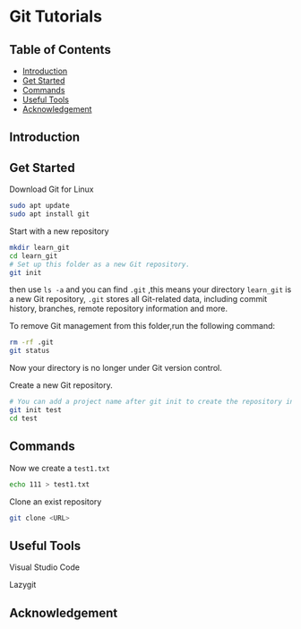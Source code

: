 # Git Tutorials

## Table of Contents

- [Introduction](#introduction)
- [Get Started](#get-started)
- [Commands](#commands)
- [Useful Tools](#useful-tools)
- [Acknowledgement](#acknowledgement)

## Introduction

## Get Started

 Download Git for Linux

```bash
sudo apt update
sudo apt install git
```

Start with a new repository

```bash
mkdir learn_git
cd learn_git
# Set up this folder as a new Git repository.
git init
```

then use `ls -a` and you can find `.git` ,this means your directory `learn_git` is a new Git repository, `.git` stores all Git-related data, including commit history, branches, remote repository information and more.

To remove Git management from this folder,run the following command:

```bash
rm -rf .git
git status
```

Now your directory is no longer under Git version control.

Create a new Git repository.

```bash
# You can add a project name after git init to create the repository in a specific directory.
git init test
cd test
```

## Commands

Now we create a `test1.txt`

```bash
echo 111 > test1.txt
```

Clone an exist repository

```bash
git clone <URL>
```

## Useful Tools

Visual Studio Code

Lazygit

## Acknowledgement
